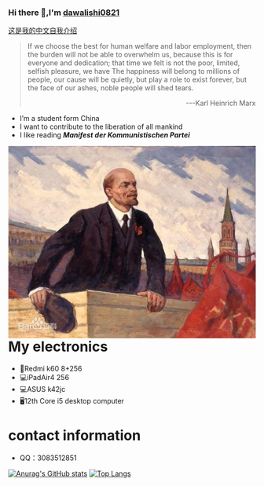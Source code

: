 ### Hi there 👋,I'm [dawalishi0821](https://github.com/dawalishi0821)

[这是我的中文自我介绍](https://github.com/dawalishi0821/dawalishi0821/blob/main/README-zh-Hans.md)


> If we choose the best for human welfare and labor employment, then the burden will not be able to overwhelm us, because this is for everyone and dedication; that time we felt is not the poor, limited, selfish pleasure, we have The happiness will belong to millions of people, our cause will be quietly, but play a role to exist forever, but the face of our ashes, noble people will shed tears.
> <p align="right">---Karl Heinrich Marx</p>

- I’m a student form China
- I want to contribute to the liberation of all mankind
- I like reading ***Manifest der Kommunistischen Partei***

<img src="https://raw.githubusercontent.com/dawalishi0821/dawalishi0821/main/%E5%88%97%E5%AE%81.jpg" align="right">

My electronics
==
- 📱Redmi k60 8+256
- 💻iPadAir4 256
- 💻ASUS k42jc
- 🖥12th Core i5 desktop computer

contact information
==
- QQ：3083512851

[![Anurag's GitHub stats](https://github-readme-stats.vercel.app/api?username=dawalishi0821&show_icons=true&theme=radical)](https://github.com/dawalishi0821)
[![Top Langs](https://github-readme-stats.vercel.app/api/top-langs/?username=dawalishi0821)](https://github.com/dawalishi0821/)
